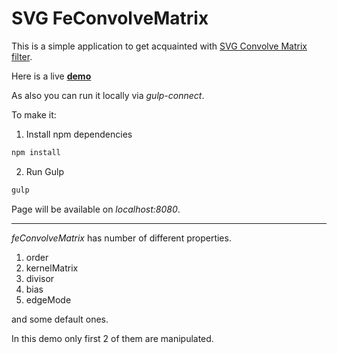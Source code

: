 # SVG FeConvolveMatrix

This is a simple application to get acquainted with [SVG Convolve Matrix filter](https://www.w3.org/TR/SVG/filters.html#feConvolveMatrixElement).

Here is a live **[demo](http://alexanderkozhevin.github.io/svg-convolution-matrix/)**

As also you can run it locally via *gulp-connect*.

To make it:

1. Install npm dependencies
  ```javascript
  npm install
  ```

2. Run Gulp
  ```javascript
  gulp
  ```
Page will be available on *localhost:8080*.



---

*feConvolveMatrix* has number of different properties.

1. order
2. kernelMatrix
3. divisor
4. bias
5. edgeMode

and some default ones.

In this demo only first 2 of them are manipulated.

